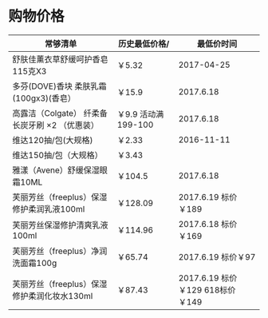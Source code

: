 # 购物价格

| 常够清单      |  历史最低价格/             | 最低价时间   |
| ------------- | -------------------------  | ------- |
| 舒肤佳薰衣草舒缓呵护香皂115克X3 | ￥5.32 | 2017-04-25 |
| 多芬(DOVE)香块 柔肤乳霜(100gx3)(香皂）| ￥15.9 | 2017.6.18 |
|高露洁（Colgate） 纤柔备长炭牙刷 ×2 （优惠装）| ￥9.9 活动满199-100 | 2017.6.18 |
| 维达120抽/包(大规格) | ￥2.33 |  2016-11-11  |
| 维达150抽/包（大规格）| ￥3.43 |  |
| 雅漾（Avene）舒缓保湿眼霜10ML | ￥104.5 | 2017.6.18 |
|芙丽芳丝（freeplus）保湿修护柔润乳液100ml | ￥128.09 | 2017.6.19 标价￥189| 
| 芙丽芳丝保湿修护清爽乳液100ml | ￥114.96 | 2017.6.18 标价￥169 |
| 芙丽芳丝（freeplus）净润洗面霜100g | ￥65.74 | 2017.6.19 标价￥97 |
| 芙丽芳丝（freeplus）保湿修护柔润化妆水130ml | ￥87.43 | 2017.6.19 标价￥129 618标价￥149 |
